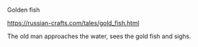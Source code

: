 Golden fish

https://russian-crafts.com/tales/gold_fish.html

The old man approaches the water, sees the gold fish and sighs.